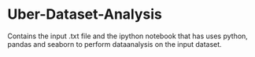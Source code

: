 # Uber-Dataset-Analysis
Contains the input .txt file and the ipython notebook that has uses python, pandas and seaborn
to perform dataanalysis on the input dataset.

